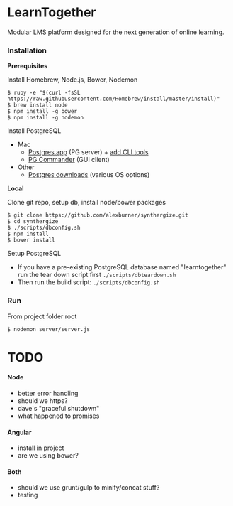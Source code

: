 LearnTogether
===========

Modular LMS platform designed for the next generation of online learning.
  
### Installation

**Prerequisites**

Install Homebrew, Node.js, Bower, Nodemon
```
$ ruby -e "$(curl -fsSL https://raw.githubusercontent.com/Homebrew/install/master/install)"
$ brew install node
$ npm install -g bower
$ npm install -g nodemon
```

Install PostgreSQL 
- Mac  
  - [Postgres.app](http://postgresapp.com/) (PG server) + [add CLI tools](http://postgresapp.com/documentation/cli-tools.html)
  - [PG Commander](https://eggerapps.at/pgcommander/) (GUI client)  
- Other
  - [Postgres downloads](http://www.postgresql.org/download/) (various OS options)  

**Local**

Clone git repo, setup db, install node/bower packages
```
$ git clone https://github.com/alexburner/synthergize.git
$ cd synthergize
$ ./scripts/dbconfig.sh
$ npm install
$ bower install
```

Setup PostgreSQL
- If you have a pre-existing PostgreSQL database named "learntogether" run the tear down script first `./scripts/dbteardown.sh`
- Then run the build script: `./scripts/dbconfig.sh`



### Run

From project folder root
```
$ nodemon server/server.js
```


TODO
===========  

#### Node  
- better error handling
- should we https?
- dave's "graceful shutdown"
- what happened to promises

#### Angular  
- install in project
- are we using bower?

#### Both
- should we use grunt/gulp to minify/concat stuff?
- testing